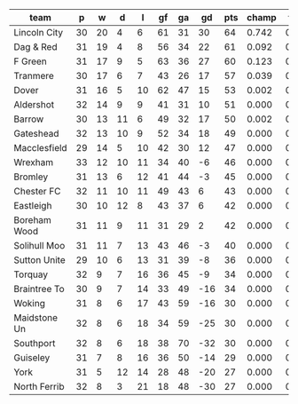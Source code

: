 |     team     | p  | w  | d  | l  | gf | ga | gd  | pts | champ | top2  | top3  | top4  |  5-7  | bot4  | bot3  | bot2  |
|--------------|----|----|----|----|----|----|-----|-----|-------|-------|-------|-------|-------|-------|-------|-------|
| Lincoln City | 30 | 20 |  4 |  6 | 61 | 31 |  30 |  64 | 0.742 | 0.911 | 0.972 | 0.994 | 0.007 | 0.000 | 0.000 | 0.000|
| Dag & Red    | 31 | 19 |  4 |  8 | 56 | 34 |  22 |  61 | 0.092 | 0.380 | 0.661 | 0.855 | 0.139 | 0.000 | 0.000 | 0.000|
| F Green      | 31 | 17 |  9 |  5 | 63 | 36 |  27 |  60 | 0.123 | 0.453 | 0.722 | 0.893 | 0.103 | 0.000 | 0.000 | 0.000|
| Tranmere     | 30 | 17 |  6 |  7 | 43 | 26 |  17 |  57 | 0.039 | 0.206 | 0.440 | 0.703 | 0.276 | 0.000 | 0.000 | 0.000|
| Dover        | 31 | 16 |  5 | 10 | 62 | 47 |  15 |  53 | 0.002 | 0.024 | 0.091 | 0.227 | 0.569 | 0.000 | 0.000 | 0.000|
| Aldershot    | 32 | 14 |  9 |  9 | 41 | 31 |  10 |  51 | 0.000 | 0.002 | 0.007 | 0.032 | 0.357 | 0.000 | 0.000 | 0.000|
| Barrow       | 30 | 13 | 11 |  6 | 49 | 32 |  17 |  50 | 0.002 | 0.020 | 0.078 | 0.192 | 0.567 | 0.000 | 0.000 | 0.000|
| Gateshead    | 32 | 13 | 10 |  9 | 52 | 34 |  18 |  49 | 0.000 | 0.001 | 0.008 | 0.034 | 0.372 | 0.000 | 0.000 | 0.000|
| Macclesfield | 29 | 14 |  5 | 10 | 42 | 30 |  12 |  47 | 0.000 | 0.004 | 0.021 | 0.068 | 0.430 | 0.000 | 0.000 | 0.000|
| Wrexham      | 33 | 12 | 10 | 11 | 34 | 40 |  -6 |  46 | 0.000 | 0.000 | 0.000 | 0.000 | 0.011 | 0.000 | 0.000 | 0.000|
| Bromley      | 31 | 13 |  6 | 12 | 41 | 44 |  -3 |  45 | 0.000 | 0.000 | 0.000 | 0.001 | 0.039 | 0.000 | 0.000 | 0.000|
| Chester FC   | 32 | 11 | 10 | 11 | 49 | 43 |   6 |  43 | 0.000 | 0.000 | 0.000 | 0.000 | 0.028 | 0.000 | 0.000 | 0.000|
| Eastleigh    | 30 | 10 | 12 |  8 | 43 | 37 |   6 |  42 | 0.000 | 0.000 | 0.001 | 0.002 | 0.073 | 0.000 | 0.000 | 0.000|
| Boreham Wood | 31 | 11 |  9 | 11 | 31 | 29 |   2 |  42 | 0.000 | 0.000 | 0.000 | 0.000 | 0.023 | 0.001 | 0.000 | 0.000|
| Solihull Moo | 31 | 11 |  7 | 13 | 43 | 46 |  -3 |  40 | 0.000 | 0.000 | 0.000 | 0.000 | 0.006 | 0.003 | 0.001 | 0.000|
| Sutton Unite | 29 | 10 |  6 | 13 | 31 | 39 |  -8 |  36 | 0.000 | 0.000 | 0.000 | 0.000 | 0.004 | 0.009 | 0.002 | 0.001|
| Torquay      | 32 |  9 |  7 | 16 | 36 | 45 |  -9 |  34 | 0.000 | 0.000 | 0.000 | 0.000 | 0.000 | 0.086 | 0.033 | 0.012|
| Braintree To | 30 |  9 |  7 | 14 | 33 | 49 | -16 |  34 | 0.000 | 0.000 | 0.000 | 0.000 | 0.000 | 0.083 | 0.037 | 0.014|
| Woking       | 31 |  8 |  6 | 17 | 43 | 59 | -16 |  30 | 0.000 | 0.000 | 0.000 | 0.000 | 0.000 | 0.282 | 0.161 | 0.076|
| Maidstone Un | 32 |  8 |  6 | 18 | 34 | 59 | -25 |  30 | 0.000 | 0.000 | 0.000 | 0.000 | 0.000 | 0.706 | 0.522 | 0.318|
| Southport    | 32 |  8 |  6 | 18 | 38 | 70 | -32 |  30 | 0.000 | 0.000 | 0.000 | 0.000 | 0.000 | 0.713 | 0.546 | 0.355|
| Guiseley     | 31 |  7 |  8 | 16 | 36 | 50 | -14 |  29 | 0.000 | 0.000 | 0.000 | 0.000 | 0.000 | 0.424 | 0.257 | 0.133|
| York         | 31 |  5 | 12 | 14 | 28 | 48 | -20 |  27 | 0.000 | 0.000 | 0.000 | 0.000 | 0.000 | 0.790 | 0.635 | 0.438|
| North Ferrib | 32 |  8 |  3 | 21 | 18 | 48 | -30 |  27 | 0.000 | 0.000 | 0.000 | 0.000 | 0.000 | 0.902 | 0.806 | 0.652|
